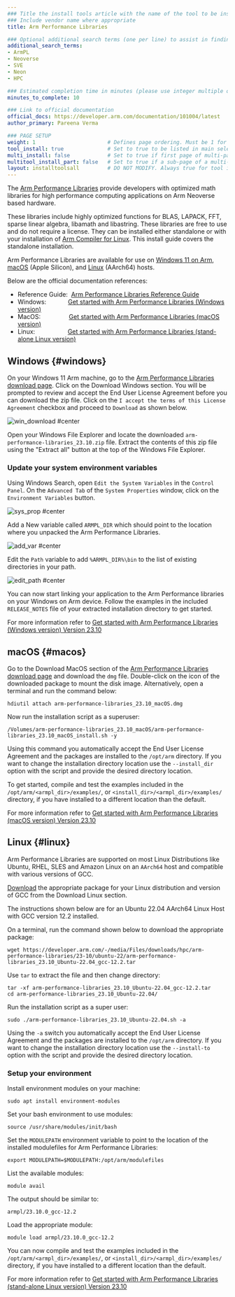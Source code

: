 ```yaml
---
### Title the install tools article with the name of the tool to be installed
### Include vendor name where appropriate
title: Arm Performance Libraries

### Optional additional search terms (one per line) to assist in finding the article
additional_search_terms:
- ArmPL
- Neoverse
- SVE
- Neon
- HPC

### Estimated completion time in minutes (please use integer multiple of 5)
minutes_to_complete: 10

### Link to official documentation
official_docs: https://developer.arm.com/documentation/101004/latest
author_primary: Pareena Verma

### PAGE SETUP
weight: 1                       # Defines page ordering. Must be 1 for first (or only) page.
tool_install: true              # Set to true to be listed in main selection page, else false
multi_install: false            # Set to true if first page of multi-page article, else false
multitool_install_part: false   # Set to true if a sub-page of a multi-page article, else false
layout: installtoolsall         # DO NOT MODIFY. Always true for tool install articles
---
```


The [Arm Performance Libraries](https://developer.arm.com/downloads/-/arm-performance-libraries#documentation) provide developers with optimized math libraries for high performance computing applications on Arm Neoverse based hardware.

These libraries include highly optimized functions for BLAS, LAPACK, FFT, sparse linear algebra, libamath and libastring.
These libraries are free to use and do not require a license. They can be installed either standalone or with your installation of [Arm Compiler for Linux](/install-guides/acfl). This install guide covers the standalone installation.

Arm Performance Libraries are available for use on [Windows 11 on Arm](#windows), [macOS](#macos) (Apple Silicon), and [Linux](#linux) (AArch64) hosts.

Below are the official documentation references:

- Reference Guide: &nbsp;[Arm Performance Libraries Reference Guide](https://developer.arm.com/documentation/101004/latest)
- Windows: &emsp;&emsp;&emsp;&nbsp;[Get started with Arm Performance Libraries (Windows version)](https://developer.arm.com/documentation/109361/2310/?lang=en)
- MacOS: &emsp;&emsp;&emsp;&ensp;&nbsp;&nbsp;&nbsp;[Get started with Arm Performance Libraries (macOS version)](https://developer.arm.com/documentation/109362/2310/?lang=en)
- Linux: &emsp;&emsp;&emsp;&ensp;&nbsp;&ensp;&ensp;&nbsp;[Get started with Arm Performance Libraries (stand-alone Linux version)](https://developer.arm.com/documentation/102620/2310/?lang=en)

## Windows {#windows}

On your Windows 11 Arm machine, go to the [Arm Performance Libraries download page](https://developer.arm.com/downloads/-/arm-performance-libraries). Click on the Download Windows section. You will be prompted to review and accept the End User License Agreement before you can download the zip file. Click on the `I accept the terms of this License Agreement` checkbox and proceed to `Download` as shown below.

![win_download #center](/install-guides/_images/download-win-armpl_23.10.png)

Open your Windows File Explorer and locate the downloaded `arm-performance-libraries_23.10.zip` file.
Extract the contents of this zip file using the "Extract all" button at the top of the Windows File Explorer.

### Update your system environment variables

Using Windows Search, open `Edit the System Variables` in the `Control Panel`.
On the `Advanced Tab` of the `System Properties` window, click on the `Environment Variables` button.

![sys_prop #center](/install-guides/_images/windows-sys-prop.png)

Add a New variable called `ARMPL_DIR` which should point to the location where you unpacked the Arm Performance Libraries.

![add_var #center](/install-guides/_images/windows-sys-env_23.10.png)

Edit the `Path` variable to add `%ARMPL_DIR%\bin` to the list of existing directories in your path.

![edit_path #center](/install-guides/_images/win-sys-path.png)

You can now start linking your application to the Arm Performance libraries on your Windows on Arm device. Follow the examples in the included `RELEASE_NOTES` file of your extracted installation directory to get started.

For more information refer to [Get started with Arm Performance Libraries (Windows version)
Version 23.10](https://developer.arm.com/documentation/109361/2310/?lang=en)

## macOS {#macos}

Go to the Download MacOS section of the [Arm Performance Libraries download page](https://developer.arm.com/downloads/-/arm-performance-libraries) and download the `dmg` file.
Double-click on the icon of the downloaded package to mount the disk image. Alternatively, open a terminal and run the command below:

```console
hdiutil attach arm-performance-libraries_23.10_macOS.dmg
```

Now run the installation script as a superuser:

```console
/Volumes/arm-performance-libraries_23.10_macOS/arm-performance-libraries_23.10_macOS_install.sh -y
```
Using this command you automatically accept the End User License Agreement and the packages are installed to the `/opt/arm` directory. If you want to change the installation directory location use the `--install_dir` option with the script and provide the desired directory location.

To get started, compile and test the examples included in the `/opt/arm/<armpl_dir>/examples/`, or `<install_dir>/<armpl_dir>/examples/` directory, if you have installed to a different location than the default.

For more information refer to [Get started with Arm Performance Libraries (macOS version)
Version 23.10](https://developer.arm.com/documentation/109362/2310/?lang=en)

## Linux {#linux}

Arm Performance Libraries are supported on most Linux Distributions like Ubuntu, RHEL, SLES and Amazon Linux on an `AArch64` host and compatible with various versions of GCC.

[Download](https://developer.arm.com/downloads/-/arm-performance-libraries) the appropriate package for your Linux distribution and version of GCC from the Download Linux section.

The instructions shown below are for an Ubuntu 22.04 AArch64 Linux Host with GCC version 12.2 installed.

On a terminal, run the command shown below to download the appropriate package:
```command
wget https://developer.arm.com/-/media/Files/downloads/hpc/arm-performance-libraries/23-10/ubuntu-22/arm-performance-libraries_23.10_Ubuntu-22.04_gcc-12.2.tar
```

Use `tar` to extract the file and then change directory:

```command
tar -xf arm-performance-libraries_23.10_Ubuntu-22.04_gcc-12.2.tar
cd arm-performance-libraries_23.10_Ubuntu-22.04/
```
Run the installation script as a super user:

```command
sudo ./arm-performance-libraries_23.10_Ubuntu-22.04.sh -a
```
Using the `-a` switch you automatically accept the End User License Agreement and the packages are installed to the `/opt/arm` directory. If you want to change the installation directory location use the `--install-to` option with the script and provide the desired directory location.

### Setup your environment

Install environment modules on your machine:

```command
sudo apt install environment-modules
```

Set your bash environment to use modules:

```command
source /usr/share/modules/init/bash
```

Set the `MODULEPATH` environment variable to point to the location of the installed modulefiles for Arm Performance Libraries:

```command
export MODULEPATH=$MODULEPATH:/opt/arm/modulefiles
```

List the available modules:

```command
module avail
```

The output should be similar to:

```output
armpl/23.10.0_gcc-12.2
```

Load the appropriate module:

```command
module load armpl/23.10.0_gcc-12.2
```
You can now compile and test the examples included in the `/opt/arm/<armpl_dir>/examples/`, or `<install_dir>/<armpl_dir>/examples/` directory, if you have installed to a different location than the default.

For more information refer to [Get started with Arm Performance Libraries (stand-alone Linux version)
Version 23.10](https://developer.arm.com/documentation/102620/2310/?lang=en)

